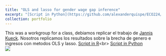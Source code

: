 ```yaml
---
title: "OLS and lasso for gender wage gap inference"
excerpt: "[Script in Python](https://github.com/alexanderquispe/ECO224/blob/main/Labs/replication_1/Grupo%204_lab1%20(Python)%20(2).ipynb): We replecate a paper in wage and gender gap."
collection: portfolio
---
```

This was a workgroup for a class, debiamos replicar el trabajo de [Jannis Kueck](https://www.kaggle.com/janniskueck/ols-and-lasso-for-gender-wage-gap-inference?scriptVersionId=68863074). Nosotros replicamos los resultados sobre la brecha de genero e ingresos con metodos OLS y lasso.
[Script in R]("https://github.com/alexanderquispe/ECO224/blob/main/Labs/replication_1/Grupo%204_lab1%20(Python)%20(2).ipynb")<br>
[Script in Python](https://github.com/alexanderquispe/ECO224/blob/main/Labs/replication_1/Grupo%204_lab1%20(Python)%20(2).ipynb) 
<br>
<img src='wagegap.png'>